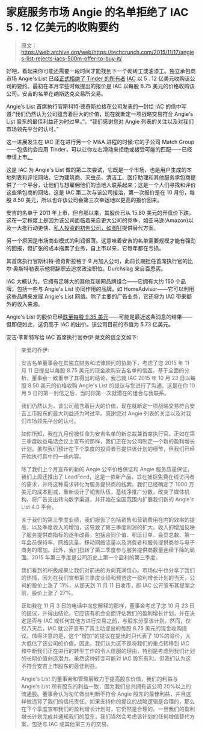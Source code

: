 # 家庭服务市场 Angie 的名单拒绝了 IAC 5 . 12 亿美元的收购要约 

> 原文：<https://web.archive.org/web/https://techcrunch.com/2015/11/17/angies-list-rejects-iacs-500m-offer-to-buy-it/>

好吧，看起来你可能还需要一段时间才能找到下一个砌砖工或油漆工。独立承包商市场 Angie's List 已经[正式拒绝了 Tinder 的所有者](https://web.archive.org/web/20221208042001/http://www.businesswire.com/news/home/20151117005979/en/Angies-List-Board-Unanimously-Determines-Pursue-IAC) [IAC](https://web.archive.org/web/20221208042001/http://www.iac.co/) 以 5 . 12 亿美元收购该公司的要约。最初在本月早些时候提出的报价是 IAC 以每股 8.75 美元的价格收购该公司。安吉的名单在纳斯达克交易所交易。

Angie's List 首席执行官斯科特·德奇斯拉格在公司发表的一封给 IAC 的信中写道:“我们仍然认为公司蕴含着巨大的价值，现在就断定一项战略交易符合 Angie's List 股东的最佳利益还为时过早。”。“我们感谢您对 Angie 列表的关注以及对我们市场领先平台的认可。”

这一进展发生在 IAC 正在进行另一个 M&A 进程的时候:它的子公司 Match Group——包括约会应用 Tinder，可以让你左右滑动来拒绝或接受可能的匹配——已经申请上市[。](https://web.archive.org/web/20221208042001/https://beta.techcrunch.com/2015/10/16/tinder-owner-match-group-files-to-go-public/)

这是 IAC 为 Angie's List 做的第二次尝试，它既是一个市场，也是用户生成的本地列表和评论网站。它为建筑商、灭虫员、清洁工、医疗助理和其他服务承包商提供了一个平台，让他们与想雇佣他们的当地人联系起来；这是一个人们寻找和评价这些承包商的网站。这是 IAC 第二次与该公司接洽，第一次报价是在 10 月份，每股 8.50 美元，所以也许该公司会第三次幸运地以更高的报价回来。

安吉的名单于 2011 年上市，但自那以来，其股价已从 15.80 美元的开盘价下跌。这在一定程度上是因为该公司面临着来自更大公司的竞争，如亚马逊(Amazon)以及一大批行动更快、[私人投资的初创公司，如](https://web.archive.org/web/20221208042001/https://www.crunchbase.com/organization/thumbtack)[图钉](https://web.archive.org/web/20221208042001/https://beta.techcrunch.com/2015/09/03/local-services-marketplace-thumbtack-acqui-hires-heartthis-in-its-first-ma-move/)提供替代方案。

另一个原因是市场商业模式的利润很薄。这意味着安吉的名单需要规模才能有强劲的回报，但扩张的成本拖累了业务，自上市以来，它每年都在亏损。

其首席执行官斯科特·德奇斯拉格于 9 月加入公司，此前长期担任首席执行官的比尔·奥斯特勒表示他将辞职去追求政治职位。Durchslag 来自百思买。

IAC 大概认为，它拥有足够大的其他互联网品牌组合——它拥有大约 150 个品牌，包括一些与 Angie's List 协同作用的品牌，如 HomeAdvisor——它可以利用这些品牌来发展 Angie's List 网络。除了主要的广告业务，它还将为 IAC 带来额外的收入来源。

Angie's List 的股价已经[跌至每股 9.35 美元](https://web.archive.org/web/20221208042001/http://www.google.com/finance?q=NASDAQ%3AANGI&ei=5SJLVrHqAdfJUe6Mp5gG)——可能是最近这条消息的结果——但即便如此，这仍高于 IAC 的出价。该公司目前的市值为 5.73 亿美元。

安吉·李斯特写给 IAC 首席执行官乔伊·莱文的信全文如下:

> 亲爱的乔伊:
> 
> 安吉名单董事会在其独立财务和法律顾问的协助下，考虑了您 2015 年 11 月 11 日提出以每股 8.75 美元的现金收购安吉名单的信函。基于全面的分析，董事会一致重申了其得出的结论，我已就 IAC 2015 年 10 月 23 日以每股 8.50 美元的价格收购 Angie's List 的提议与您进行了沟通。这是在你 10 月 5 日的第一封信之后，当时你第一次就潜在的组合与我联系。
> 
> 我们仍然认为，该公司蕴含着巨大的价值，现在就断定一项战略交易符合安吉上市股东的最大利益还为时过早。感谢您对 Angie 列表的关注以及对我们市场领先平台的认可。
> 
> 如你所知，我在九月份被任命为安吉名单的新总裁兼首席执行官。正如在第三季度收益电话会议上宣布的那样，我们正在为公司制定一个新的盈利增长计划。虽然我们预计在下个季度的投资者日提供该计划的细节，但我们已经开始执行其中的一些内容。
> 
> 除了我们上个月宣布的新的 Angie 公平价格保证和 Angie 服务质量保证，我们上周还推出了 LeadFeed，这是一款新产品，旨在捕捉免费在线访问者的需求，并将这种需求转化为服务提供商的线索。我们已经确定了 1000 万美元的成本削减，重新设计了销售队伍，基线净推广分数，改变了媒体机构，将广告支出转向数字渠道，并开始在全国范围内扩展我们新的 Angie's List 4.0 平台。
> 
> 关于我们的第三季度业绩，我们报告了包括销售和营销费用在内的效率的提高，以及季度收入的增加，这导致了第三季度利润的扩大。收入的增加反映了服务提供商指标的逐年改善，包括合同价值、积压订单、会员总数、第一年会员保持率、网络流量、移动网络流量以及消费者和服务提供商参与电子商务的增加。此外，我们扭转了第二季度参与服务提供商数量连续下降的局面。2015 年第三季度是公司历史上第一个盈利的第三季度。
> 
> 我们看到的积极成果让我们对前进的方向充满信心。市场似乎也分享了我们的热情，因为在我们宣布第三季度业绩和预览这一盈利增长计划的当天，公司的股价上涨了 11%，从那天到 11 月 11 日收市，即 IAC 公开宣布其提案之前，股价上涨了 27%。
> 
> 正如我在 11 月 3 日的电话中向您解释的那样，董事会考虑了您 10 月 23 日的提议，并得出结论，它应该有机会全面评估我们的盈利增长计划，并在决定是否与 IAC 或任何其他方进行交易之前，与股东分享该计划。然而，仅仅八天后，IAC 就公开宣布了其主动提出的每股 8.75 美元的现金收购提议。值得注意的是，这个“增加”的提议在提出时只代表了 10%的溢价，大大低估了该公司的价值。因此，我们认为这不是将我们的重点转移到 IAC 和中断我们正在进行的转型工作的令人信服的理由，特别是考虑到我们计划的长期价值创造潜力。虽然这种转变可能对 IAC 股东有利，但我们认为这不符合安吉上市股东的最佳利益。
> 
> Angie's List 的董事会和管理层致力于提高股东价值，我们的利益与 Angie's List 所有股东的利益一致，因为我们总共拥有该公司 20%以上的流通股。董事会认为匆忙做出判断不符合 Angie 股东的最佳利益，并且这样做违背了我们的信托责任。如果支持你的提议的战略逻辑是合理的，那么在下个季度宣布我们的盈利增长计划时，它仍然是合理的。一旦我们的盈利增长计划完成并通知我们的股东，我们当然会考虑该计划的任何增值替代方案，包括与 IAC 或其他第三方的交易。